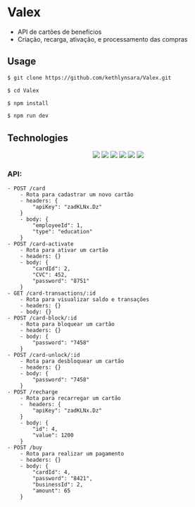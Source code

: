# Valex
- API de cartões de benefícios
- Criação, recarga, ativação, e processamento das compras

## Usage

```bash
$ git clone https://github.com/kethlynsara/Valex.git

$ cd Valex

$ npm install

$ npm run dev
```
## Technologies

<div align="center">
	<img src="https://img.shields.io/badge/Node.js-316192?style=for-the-badge&logo=nodedotjs&logoColor=white" >
        <img src="https://img.shields.io/badge/git-000000.svg?style=for-the-badge&logo=git&logoColor=white" >
	<img src="https://img.shields.io/badge/TypeScript-316192?style=for-the-badge&logo=typescript&logoColor=323330" >
	<img src="https://img.shields.io/badge/Express.js-000000?style=for-the-badge&logo=express&logoColor=white" >
	<img src="https://img.shields.io/badge/PostgreSQL-316192?style=for-the-badge&logo=postgresql&logoColor=white" >
	<img src="https://img.shields.io/badge/Heroku-000000?style=for-the-badge&logo=heroku&logoColor=white" >
</div>


### API:
```
- POST /card
    - Rota para cadastrar um novo cartão
    - headers: {
        "apiKey": "zadKLNx.Dz"
    }
    - body: {
        "employeeId": 1,
        "type": "education"
    }
- POST /card-activate
    - Rota para ativar um cartão
    - headers: {}
    - body: {
        "cardId": 2,
        "CVC": 452,
        "password": "8751"
    }
- GET /card-transactions/:id
    - Rota para visualizar saldo e transações
    - headers: {}
    - body: {}
- POST /card-block/:id 
    - Rota para bloquear um cartão
    - headers: {}
    - body: {
        "password": "7458"
    }
- POST /card-unlock/:id 
    - Rota para desbloquear um cartão
    - headers: {}
    - body: {
        "password": "7458"
    }
- POST /recharge
    - Rota para recarregar um cartão
    -  headers: {
        "apiKey": "zadKLNx.Dz"
    }
    - body: {
        "id": 4,
        "value": 1200
    }
- POST /buy
    - Rota para realizar um pagamento
    - headers: {}
    - body: {
        "cardId": 4,
        "password": "8421",
        "businessId": 2,
        "amount": 65
    }
```
